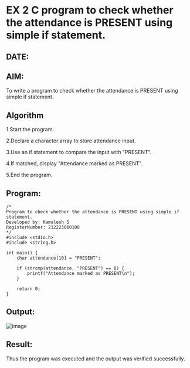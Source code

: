 # EX 2 C program to check whether the attendance is PRESENT using simple if statement.
## DATE:
## AIM:
To write a program to check whether the attendance is PRESENT using simple if statement.

## Algorithm
1.Start the program.

2.Declare a character array to store attendance input.

3.Use an if statement to compare the input with "PRESENT".

4.If matched, display "Attendance marked as PRESENT".

5.End the program. 

## Program:
```
/*
Program to check whether the attendance is PRESENT using simple if statement.
Developed by: Kamalesh S
RegisterNumber: 212223060108  
*/
#include <stdio.h>
#include <string.h>

int main() {
    char attendance[10] = "PRESENT";
    
    if (strcmp(attendance, "PRESENT") == 0) {
        printf("Attendance marked as PRESENT\n");
    }

    return 0;
}

```

## Output:

![image](https://github.com/user-attachments/assets/c3d59251-5566-449a-b7d6-0907f1ff0ebc)


## Result:
Thus the program was executed and the output was verified successfully.
